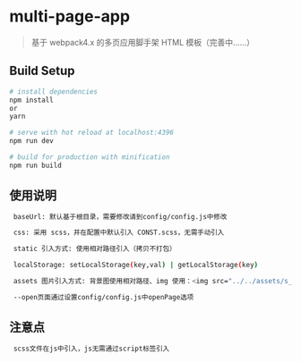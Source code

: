 # multi-page-app

> 基于 webpack4.x 的多页应用脚手架 HTML 模板（完善中......）

## Build Setup

```bash
# install dependencies
npm install
or
yarn

# serve with hot reload at localhost:4396
npm run dev

# build for production with minification
npm run build
```

## 使用说明

```bash
 baseUrl: 默认基于根目录，需要修改请到config/config.js中修改

 css: 采用 scss，并在配置中默认引入 CONST.scss，无需手动引入

 static 引入方式: 使用相对路径引入（拷贝不打包）

 localStorage: setLocalStorage(key,val) | getLocalStorage(key)

 assets 图片引入方式: 背景图使用相对路径、img 使用：<img src="../../assets/s_rate_red_1.png">（打包）

 --open页面通过设置config/config.js中openPage选项
```

## 注意点

```bash
 scss文件在js中引入，js无需通过script标签引入
```
